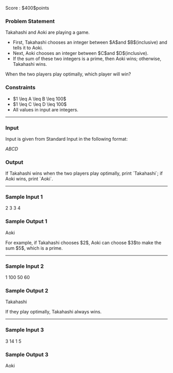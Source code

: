 
<div>

<span>

<span>

<p>
Score : $400$points
</p>

<div>

<section>

### **Problem Statement**

<p>
Takahashi and Aoki are playing a game.
</p>

<ul>

<li>
First, Takahashi chooses an integer between $A$and $B$(inclusive) and tells it to Aoki.
</li>

<li>
Next, Aoki chooses an integer between $C$and $D$(inclusive).
</li>

<li>
If the sum of these two integers is a prime, then Aoki wins; otherwise, Takahashi wins.
</li>

</ul>

<p>
When the two players play optimally, which player will win?
</p>

</section>

</div>

<div>

<section>

### **Constraints**

<ul>

<li>
$1 \leq A \leq B \leq 100$
</li>

<li>
$1 \leq C \leq D \leq 100$
</li>

<li>
All values in input are integers.
</li>

</ul>

</section>

</div>

---

<div>

<div>

<section>

### **Input**

<p>
Input is given from Standard Input in the following format:
</p>

<div>

$A$$B$$C$$D$
</div>

</section>

</div>

<div>

<section>

### **Output**

<p>
If Takahashi wins when the two players play optimally, print `Takahashi`; if Aoki wins, print `Aoki`.
</p>

</section>

</div>

</div>

---

<div>

<section>

### **Sample Input 1**

<div>

2 3 3 4

</div>

</section>

</div>

<div>

<section>

### **Sample Output 1**

<div>

Aoki

</div>

<p>
For example, if Takahashi chooses $2$, Aoki can choose $3$to make the sum $5$, which is a prime.
</p>

</section>

</div>

---

<div>

<section>

### **Sample Input 2**

<div>

1 100 50 60

</div>

</section>

</div>

<div>

<section>

### **Sample Output 2**

<div>

Takahashi

</div>

<p>
If they play optimally, Takahashi always wins.
</p>

</section>

</div>

---

<div>

<section>

### **Sample Input 3**

<div>

3 14 1 5

</div>

</section>

</div>

<div>

<section>

### **Sample Output 3**

<div>

Aoki

</div>

</section>

</div>

</span>

</span>

</div>
